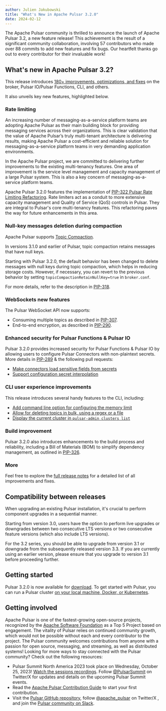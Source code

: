```yaml
---
author: Julien Jakubowski
title: "What's New in Apache Pulsar 3.2.0"
date: 2024-02-12
---
```


The Apache Pulsar community is thrilled to announce the launch of Apache Pulsar 3.2, a new feature release! This achievement is the result of a significant community collaboration, involving 57 contributors who made over 88 commits to add new features and fix bugs. Our heartfelt thanks go out to every contributor for their invaluable work!

<!--truncate-->

## What's new in Apache Pulsar 3.2?

This release introduces [180+ improvements, optimizations, and fixes](https://pulsar.apache.org/release-notes/versioned/pulsar-3.2.0/) on the broker, Pulsar IO/Pulsar Functions, CLI, and others.

It also unveils key new features, highlighted below.

### Rate limiting

An increasing number of messaging-as-a-service platform teams are adopting Apache Pulsar as their main building block for providing messaging services across their organizations. This is clear validation that the value of Apache Pulsar’s truly multi-tenant architecture is delivering results, making Apache Pulsar a cost-efficient and reliable solution for messaging-as-a-service platform teams in very demanding application environments.

In the Apache Pulsar project, we are committed to delivering further improvements to the existing multi-tenancy features. One area of improvement is the service level management and capacity management of a large Pulsar system. This is also a key concern of messaging-as-a-service platform teams.

Apache Pulsar 3.2.0 features the implementation of [PIP-322 Pulsar Rate Limiting Refactoring](https://github.com/apache/pulsar/blob/master/pip/pip-322.md). Rate limiters act as a conduit to more extensive capacity management and Quality of Service (QoS) controls in Pulsar. They are integral to Pulsar's core multi-tenancy features. This refactoring paves the way for future enhancements in this area.

### Null-key messages deletion during compaction

Apache Pulsar supports [Topic Compaction](https://pulsar.apache.org/docs/3.2.x/concepts-topic-compaction/).

In versions 3.1.0 and earlier of Pulsar, topic compaction retains messages that have null keys.

Starting with Pulsar 3.2.0, the default behavior has been changed to delete messages with null keys during topic compaction, which helps in reducing storage costs. However, if necessary, you can revert to the previous behavior by setting `topicCompactionRetainNullKey=true` in `broker.conf`.

For more details, refer to the description in [PIP-318](https://github.com/apache/pulsar/blob/master/pip/pip-318.md).

### WebSockets new features

The Pulsar WebSocket API now supports:
- Consuming multiple topics as described in [PIP-307](https://github.com/apache/pulsar/blob/master/pip/pip_307.md).
- End-to-end encryption, as described in [PIP-290](https://github.com/apache/pulsar/blob/master/pip/pip-290.md).

### Enhanced security for Pulsar Functions & Pulsar IO

Pulsar 3.2.0 provides increased security for Pulsar Functions & Pulsar IO by allowing users to configure Pulsar Connectors with non-plaintext secrets. More details in [PIP-289](https://github.com/apache/pulsar/blob/master/pip/pip-289.md) & the following pull requests:
- [Make connectors load sensitive fields from secrets](https://github.com/apache/pulsar/pull/21675)
- [Support configuration secret interpolation](https://github.com/apache/pulsar/pull/20901)

### CLI user experience improvements

This release introduces several handy features to the CLI, including:
- [Add command line option for configuring the memory limit](https://github.com/apache/pulsar/pull/20663)
- [Allow for deleting topics in bulk, using a regex or a file](https://github.com/apache/pulsar/pull/21664)
- [Display the current cluster in `pulsar-admin clusters list`](https://github.com/apache/pulsar/pull/20614)

### Build improvement

Pulsar 3.2.0 also introduces enhancements to the build process and reliability, including a Bill of Materials (BOM) to simplify dependency management, as outlined in [PIP-326](https://github.com/apache/pulsar/blob/master/pip/pip-326.md). 

### More

Feel free to explore the [full release notes](https://github.com/apache/pulsar/releases/tag/v3.2.0) for a detailed list of all improvements and fixes.

## Compatibility between releases

When upgrading an existing Pulsar installation, it's crucial to perform component upgrades in a sequential manner.

Starting from version 3.0, users have the option to perform live upgrades or downgrades between two consecutive LTS versions or two consecutive feature versions (which also include LTS versions).

For the 3.2 series, you should be able to upgrade from version 3.1 or downgrade from the subsequently released version 3.3. If you are currently using an earlier version, please ensure that you upgrade to version 3.1 before proceeding further.

## Getting started

Pulsar 3.2.0 is now available for [download](https://pulsar.apache.org/download/). To get started with Pulsar, you can run a Pulsar cluster [on your local machine, Docker, or Kubernetes](https://pulsar.apache.org/docs/3.2.x/getting-started-home/).

## Getting involved

Apache Pulsar is one of the fastest-growing open-source projects, recognized by the [Apache Software Foundation](https://thestack.technology/top-apache-projects-in-2021-from-superset-to-nuttx/) as a Top 5 Project based on engagement. The vitality of Pulsar relies on continued community growth, which would not be possible without each and every contributor to the project. The Pulsar community welcomes contributions from anyone with a passion for open source, messaging, and streaming, as well as distributed systems! Looking for more ways to stay connected with the Pulsar community? Check out the following resources:

- Pulsar Summit North America 2023 took place on Wednesday, October 25, 2023! [Watch the sessions recordings](https://pulsar-summit.org/event/north-america-2023/schedule). Follow [@PulsarSummit](https://twitter.com/pulsarsummit) on Twitter/X for updates and details on the upcoming Pulsar Summit events.
- Read the [Apache Pulsar Contribution Guide](https://pulsar.apache.org/contribute/) to start your first contribution.
- Visit the [Pulsar GitHub repository](https://github.com/apache/pulsar), follow [@apache_pulsar](https://twitter.com/apache_pulsar) on Twitter/X , and join the [Pulsar community on Slack](https://apache-pulsar.slack.com/).
